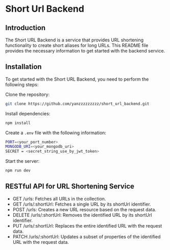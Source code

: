 # Short Url Backend

## Introduction

The Short URL Backend is a service that provides URL shortening functionality to create short aliases for long URLs. This README file provides the necessary information to get started with the backend service.

## Installation

To get started with the Short URL Backend, you need to perform the following steps:

Clone the repository:

```bash
git clone https://github.com/yanzzzzzzzzz/short_url_backend.git
```

Install dependencies:

```bash
npm install
```

Create a `.env` file with the following information:

```bash
PORT=<your_port_number>
MONGODB_URI=<your_mongodb_uri>
SECRET = <secret_string_use_by_jwt_token>
```

Start the server:

```bash
npm run dev
```

## RESTful API for URL Shortening Service

* GET /urls: Fetches all URLs in the collection.
* GET /urls/:shortUrl: Fetches a single URL by its shortUrl identifier.
* POST /urls: Creates a new URL resource based on the request data.
* DELETE /urls/:shortUrl: Removes the identified URL by its shortUrl identifier.
* PUT /urls/:shortUrl: Replaces the entire identified URL with the request data.
* PATCH /urls/:shortUrl: Updates a subset of properties of the identified URL with the request data.
